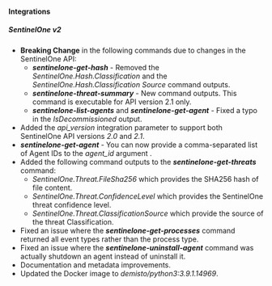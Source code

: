 
#### Integrations
##### SentinelOne v2
- **Breaking Change** in the following commands due to changes in the SentinelOne API:
    - ***sentinelone-get-hash*** - Removed the *SentinelOne.Hash.Classification* and the *SentinelOne.Hash.Classification Source* command outputs.
    - ***sentinelone-threat-summary*** - New command outputs. This command is executable for API version 2.1 only.
    - ***sentinelone-list-agents*** and ***sentinelone-get-agent*** - Fixed a typo in the *IsDecommissioned* output.
- Added the *api_version* integration parameter to support both SentinelOne API versions *2.0* and *2.1*.
- ***sentinelone-get-agent*** - You can now provide a comma-separated list of Agent IDs to the *agent_id* argument .
- Added the following command outputs to the ***sentinelone-get-threats*** command:
    - *SentinelOne.Threat.FileSha256* which provides the SHA256 hash of file content.
    - *SentinelOne.Threat.ConfidenceLevel* which provides the SentinelOne threat confidence level.
    - *SentinelOne.Threat.ClassificationSource* which provide the source of the threat Classification.
- Fixed an issue where the ***sentinelone-get-processes*** command returned all event types rather than the process type.
- Fixed an issue where the ***sentinelone-uninstall-agent*** command was actually shutdown an agent instead of uninstall it.
- Documentation and metadata improvements.
- Updated the Docker image to *demisto/python3:3.9.1.14969*.